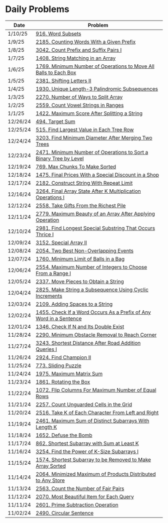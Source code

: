# Daily Problems

| Date | Problem |
|-----|-----|
| 1/10/25 | [916. Word Subsets](Solutions/Python/word_subsets.py) |
| 1/9/25 | [2185. Counting Words With a Given Prefix](Solutions/Python/counting_words_with_a_given_prefix.py) |
| 1/8/25 | [3042. Count Prefix and Suffix Pairs I](Solutions/Python/count_prefix_and_suffix_pairs_i.py) |
| 1/7/25 | [1408. String Matching in an Array](Solutions/Python/string_matching_in_an_array.py) |
| 1/6/25 | [1769. Minimum Number of Operations to Move All Balls to Each Box](Solutions/Python/minimum_number_of_operations_to_move_all_balls_to_each_box.py) |
| 1/5/25 | [2381. Shifting Letters II](Solutions/Python/shifting_letters_ii.py) |
| 1/4/25 | [1930. Unique Length-3 Palindromic Subsequences](Solutions/Python/unique_length_3_palindromic_subsequences.py) |
| 1/3/25 | [2270. Number of Ways to Split Array](Solutions/Python/number_of_ways_to_split_array.py) |
| 1/2/25 | [2559. Count Vowel Strings in Ranges](Solutions/Python/count_vowel_strings_in_ranges.py) |
| 1/1/25 | [1422. Maximum Score After Splitting a String](Solutions/Python/maximum_score_after_splitting_a_string.py) |
| 12/26/24 | [494. Target Sum](Solutions/Python/target_sum.py) |
| 12/25/24 | [515. Find Largest Value in Each Tree Row](Solutions/Python/find_largest_value_in_each_tree_row.py) |
| 12/24/24 | [3203. Find Minimum Diameter After Merging Two Trees](Solutions/Python/find_minimum_diameter_after_merging_two_trees.py) |
| 12/23/24 | [2471. Minimum Number of Operations to Sort a Binary Tree by Level](Solutions/Python/minimum_number_of_operations_to_sort_a_binary_tree_by_level.py) |
| 12/19/24 | [769. Max Chunks To Make Sorted](Solutions/Python/max_chunks_to_make_sorted.py) |
| 12/18/24 | [1475. Final Prices With a Special Discount in a Shop](Solutions/Python/final_prices_with_a_special_discount_in_a_shop.py) |
| 12/17/24 | [2182. Construct String With Repeat Limit](Solutions/Python/construct_string_with_repeat_limit.py) |
| 12/16/24 | [3264. Final Array State After K Multiplication Operations I](Solutions/Python/final_array_state_after_k_multiplication_operations_i.py) |
| 12/12/24 | [2558. Take Gifts From the Richest Pile](Solutions/Python/take_gifts_from_the_richest_pile.py) |
| 12/11/24 | [2779. Maximum Beauty of an Array After Applying Operation](Solutions/Python/maximum_beauty_of_an_array_after_applying_operation.py) |
| 12/10/24 | [2981. Find Longest Special Substring That Occurs Thrice I](Solutions/Python/find_longest_special_substring_that_occurs_thrice_i.py) |
| 12/09/24 | [3152. Special Array II](Solutions/Python/special_array_ii.py) |
| 12/08/24 | [2054. Two Best Non-Overlapping Events](Solutions/Python/two_best_non_overlapping_events.py) |
| 12/07/24 | [1760. Minimum Limit of Balls in a Bag](Solutions/Python/minimum_limit_of_balls_in_a_bag.py) |
| 12/06/24 | [2554. Maximum Number of Integers to Choose From a Range I](Solutions/Python/maximum_number_of_integers_to_choose_from_a_range_i.py) |
| 12/05/24 | [2337. Move Pieces to Obtain a String](Solutions/Python/move_pieces_to_obtain_a_string.py) |
| 12/04/24 | [2825. Make String a Subsequence Using Cyclic Increments](Solutions/Python/make_string_a_subsequence_using_cyclic_increments.py) |
| 12/03/24 | [2109. Adding Spaces to a String](Solutions/Python/adding_spaces_to_a_string.py) |
| 12/02/24 | [1455. Check If a Word Occurs As a Prefix of Any Word in a Sentence](Solutions/Python/check_if_a_word_occurs_as_a_prefix_of_any_word_in_a_sentence.py) |
| 12/01/24 | [1346. Check If N and Its Double Exist](Solutions/Python/check_if_n_and_its_double_exist.py) |
| 11/28/24 | [2290. Minimum Obstacle Removal to Reach Corner](Solutions/Python/minimum_obstacle_removal_to_reach_corner.py) |
| 11/27/24 | [3243. Shortest Distance After Road Addition Queries I](Solutions/Python/shortest_distance_after_road_addition_queries_i.py) |
| 11/26/24 | [2924. Find Champion II](Solutions/Python/find_champion_ii.py) |
| 11/25/24 | [773. Sliding Puzzle](Solutions/Python/sliding_puzzle.py) |
| 11/24/24 | [1975. Maximum Matrix Sum](Solutions/Python/maximum_matrix_sum.py) |
| 11/23/24 | [1861. Rotating the Box](Solutions/Python/rotating_the_box.py) |
| 11/22/24 | [1072. Flip Columns For Maximum Number of Equal Rows](Solutions/Python/flip_columns_for_maximum_number_of_equal_rows.py) |
| 11/21/24 | [2257. Count Unguarded Cells in the Grid](Solutions/Python/count_unguarded_cells_in_the_grid.py) |
| 11/20/24 | [2516. Take K of Each Character From Left and Right](Solutions/Python/take_k_of_each_character_from_left_and_right.py) |
| 11/19/24 | [2461. Maximum Sum of Distinct Subarrays With Length K](Solutions/Python/maximum_sum_of_distinct_subarrays_with_length_k.py) |
| 11/18/24 | [1652. Defuse the Bomb](Solutions/Python/defuse_the_bomb.py) |
| 11/17/24 | [862. Shortest Subarray with Sum at Least K](Solutions/Python/shortest_subarray_with_sum_at_least_k.py) |
| 11/16/24 | [3254. Find the Power of K-Size Subarrays I](Solutions/Python/find_the_power_of_k_size_subarrays_i.py) |
| 11/15/24 | [1574. Shortest Subarray to be Removed to Make Array Sorted](Solutions/Python/shortest_subarray_to_be_removed_to_make_array_sorted.py) |
| 11/14/24 | [2064. Minimized Maximum of Products Distributed to Any Store](Solutions/Python/minimized_maximum_of_products_distributed_to_any_store.py) |
| 11/13/24 | [2563. Count the Number of Fair Pairs](Solutions/Python/count_the_number_of_fair_pairs.py) |
| 11/12/24 | [2070. Most Beautiful Item for Each Query](Solutions/Python/most_beautiful_item_for_each_query.py) |
| 11/11/24 | [2601. Prime Subtraction Operation](Solutions/Python/prime_subtraction_operation.py) |
| 11/02/24 | [2490. Circular Sentence](Solutions/Python/circular_sentence.py) |
